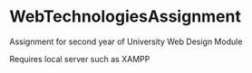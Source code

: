 # WebTechnologiesAssignment
Assignment for second year of University Web Design Module

Requires local server such as XAMPP

